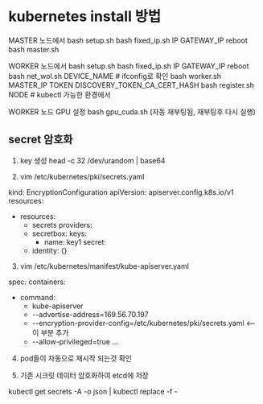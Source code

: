 # kubernetes install 방법

MASTER 노드에서
bash setup.sh
bash fixed_ip.sh IP GATEWAY_IP
reboot
bash master.sh

WORKER 노드에서
bash setup.sh
bash fixed_ip.sh IP GATEWAY_IP
reboot
bash net_wol.sh DEVICE_NAME # ifconfig로 확인
bash worker.sh MASTER_IP TOKEN DISCOVERY_TOKEN_CA_CERT_HASH
bash register.sh NODE # kubectl 가능한 환경에서

WORKER 노드 GPU 설정
bash gpu_cuda.sh (자동 재부팅됨, 재부팅후 다시 실행)

## secret 암호화

1. key 생성 
head -c 32 /dev/urandom | base64

2. vim /etc/kubernetes/pki/secrets.yaml

kind: EncryptionConfiguration
apiVersion: apiserver.config.k8s.io/v1
resources:
   - resources:
     - secrets
     providers:
     - secretbox:
         keys:
         - name: key1
           secret: <KEY>
     - identity: {}

3. vim /etc/kubernetes/manifest/kube-apiserver.yaml

spec:
  containers:
  - command:
    - kube-apiserver
    - --advertise-address=169.56.70.197
    - --encryption-provider-config=/etc/kubernetes/pki/secrets.yaml <-- 이 부분 추가
    - --allow-privileged=true
    ...

4. pod들이 자동으로 재시작 되는것 확인

5. 기존 시크릿 데이터 암호화하여 etcd에 저장

kubectl get secrets -A -o json | kubectl replace -f -